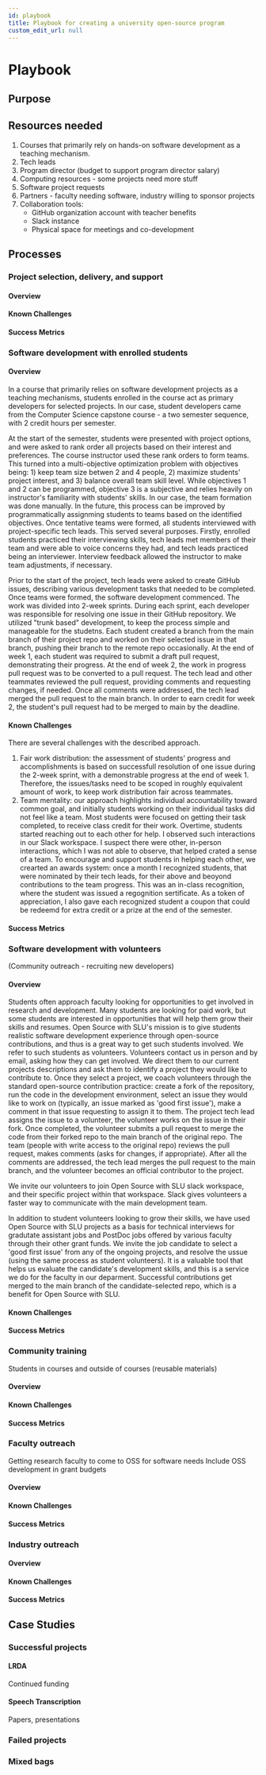```yaml
---
id: playbook
title: Playbook for creating a university open-source program
custom_edit_url: null
---
```


# Playbook
## Purpose

## Resources needed

1. Courses that primarily rely on hands-on software development as a teaching mechanism.
2. Tech leads
3. Program director (budget to support program director salary)
4. Computing resources - some projects need more stuff
5. Software project requests
6. Partners - faculty needing software, industry willing to sponsor projects
7. Collaboration tools:
   * GitHub organization account with teacher benefits
   * Slack instance
   * Physical space for meetings and co-development

## Processes

### Project selection, delivery, and support

#### Overview

#### Known Challenges

#### Success Metrics

### Software development with enrolled students

#### Overview

In a course that primarily relies on software development projects as a teaching mechanisms, students enrolled in the course act as primary developers for selected projects. In our case, student developers came from the Computer Science capstone course - a two semester sequence, with 2 credit hours per semester.

At the start of the semester, students were presented with project options, and were asked to rank order all projects based on their interest and preferences. The course instructor used these rank orders to form teams. This turned into a multi-objective optimization problem with objectives being: 1) keep team size betwen 2 and 4 people, 2) maximize students' project interest, and 3) balance overall team skill level. While objectives 1 and 2 can be programmed, objective 3 is a subjective and relies heavily on instructor's familiarity with students' skills. In our case, the team formation was done manually. In the future, this process can be improved by programmatically assignming students to teams based on the identified objectives. Once tentative teams were formed, all students interviewed with project-specific tech leads. This served several purposes. Firstly, enrolled students practiced their interviewing skills, tech leads met members of their team and were able to voice concerns they had, and tech leads practiced being an interviewer. Interview feedback allowed the instructor to make team adjustments, if necessary.

Prior to the start of the project, tech leads were asked to create GitHub issues, describing various development tasks that needed to be completed. Once teams were formed, the software development commenced. The work was divided into 2-week sprints. During each sprint, each developer was responsible for resolving one issue in their GitHub repository. We utilized "trunk based" development, to keep the process simple and manageable for the studetns. Each student created a branch from the main branch of their project repo and worked on their selected issue in that branch, pushing their branch to the remote repo occasionally. At the end of week 1, each student was required to submit a draft pull request, demonstrating their progress. At the end of week 2, the work in progress pull request was to be converted to a pull request. The tech lead and other teammates reviewed the pull request, providing comments and requesting changes, if needed. Once all comments were addressed, the tech lead merged the pull request to the main branch. In order to earn credit for week 2, the student's pull request had to be merged to main by the deadline. 

#### Known Challenges
There are several challenges with the described approach. 
1. Fair work distribution: the assessment of students' progress and accomplishments is based on successfull resolution of one issue during the 2-week sprint, with a demonstrable progress at the end of week 1. Therefore, the issues/tasks need to be scoped in roughly equivalent amount of work, to keep work distribution fair across teammates. 
2. Team mentality: our approach highlights individual accountability toward common goal, and initially students working on their individual tasks did not feel like a team. Most students were focused on getting their task completed, to receive class credit for their work. Overtime, students started reaching out to each other for help. I observed such interactions in our Slack workspace. I suspect there were other, in-person interactions, which I was not able to observe, that helped crated a sense of a team. To encourage and support students in helping each other, we crearted an awards system: once a month I recognized students, that were nominated by their tech leads, for their above and beoyond contributions to the team progress. This was an in-class recognition, where the student was issued a regognition sertificate. As a token of appreciation, I also gave each recognized student a coupon that could be redeemd for extra credit or a prize at the end of the semester.
#### Success Metrics


### Software development with volunteers

(Community outreach - recruiting new developers)

#### Overview
Students often approach faculty looking for opportunities to get involved in research and development. Many students are looking for paid work, but some students are interested in opportunities that will help them grow their skills and resumes. Open Source with SLU's mission is to give students realistic software development experience through open-source contributions, and thus is a great way to get such students involved. We refer to such students as volunteers. Volunteers contact us in person and by email, asking how they can get involved. We direct them to our current projects descriptions and ask them to identify a project they would like to contribute to. Once they select a project, we coach volunteers through the standard open-source contribution practice: create a fork of the repository, run the code in the development environment, select an issue they would like to work on (typically, an issue marked as 'good first issue'), make a comment in that issue requesting to assign it to them. The project tech lead assigns the issue to a volunteer, the volunteer works on the issue in their fork. Once completed, the volunteer submits a pull request to merge the code from their forked repo to the main branch of the original repo. The team (people with write access to the original repo) reviews the pull request, makes comments (asks for changes, if appropriate). After all the comments are addressed, the tech lead merges the pull request to the main branch, and the volunteer becomes an official contributor to the project.

We invite our volunteers to join Open Source with SLU slack workspace, and their specific project within that workspace. Slack gives volunteers a faster way to communicate with the main development team.

In addition to student volunteers looking to grow their skills, we have used Open Source with SLU projects as a basis for technical interviews for gradutate assistant jobs and PostDoc jobs offered by various faculty through their other grant funds. We invite the job candidate to select a 'good first issue' from any of the ongoing projects, and resolve the ussue (using the same process as student volunteers). It is a valuable tool that helps us evaluate the candidate's development skills, and this is a service we do for the faculty in our deparment. Successful contributions get merged to the main branch of the candidate-selected repo, which is a benefit for Open Source with SLU.

#### Known Challenges


#### Success Metrics

### Community training

Students in courses and outside of courses (reusable materials)

#### Overview

#### Known Challenges

#### Success Metrics

### Faculty outreach

Getting research faculty to come to OSS for software needs
Include OSS development in grant budgets

#### Overview

#### Known Challenges

#### Success Metrics

### Industry outreach

#### Overview

#### Known Challenges

#### Success Metrics

## Case Studies

### Successful projects

#### LRDA

Continued funding

#### Speech Transcription

Papers, presentations

### Failed projects

### Mixed bags
